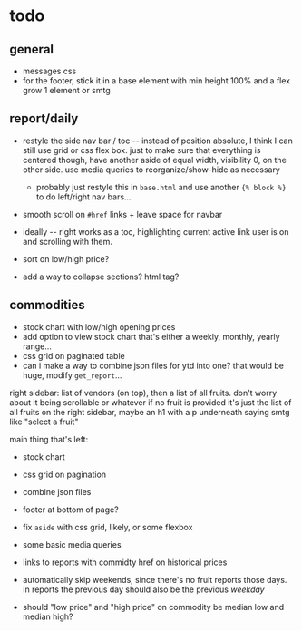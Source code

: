 # todo

## general
* messages css
* for the footer, stick it in a base element with min height 100% and a flex grow 1 element or smtg

## report/daily
* restyle the side nav bar / toc -- instead of position absolute, I think I can still use grid or css flex box. just to make sure that everything is centered though, have another aside of equal width, visibility 0, on the other side. use media queries to reorganize/show-hide as necessary
    * probably just restyle this in `base.html` and use another `{% block %}` to do left/right nav bars...
* smooth scroll on `#href` links + leave space for navbar

* ideally -- right works as a toc, highlighting current active link user is on and scrolling with them.
* sort on low/high price?
* add a way to collapse sections? html tag?

## commodities
* stock chart with low/high opening prices
* add option to view stock chart that's either a weekly, monthly, yearly range...
* css grid on paginated table
* can i make a way to combine json files for ytd into one? that would be huge, modify `get_report`...

right sidebar: list of vendors (on top), then a list of all fruits. don't worry about it being scrollable or whatever
if no fruit is provided it's just the list of all fruits on the right sidebar, maybe an h1 with a p underneath saying smtg like "select a fruit"


main thing that's left:
* stock chart
* css grid on pagination
* combine json files
* footer at bottom of page?
* fix `aside` with css grid, likely, or some flexbox
* some basic media queries
* links to reports with commidty href on historical prices
* automatically skip weekends, since there's no fruit reports those days. in reports the previous day should also be the previous *weekday*

* should "low price" and "high price" on commodity be median low and median high?
